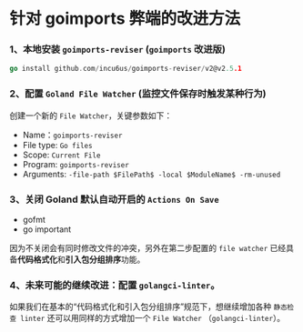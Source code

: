 # 针对 goimports 弊端的改进方法

### 1、本地安装 `goimports-reviser` (`goimports` 改进版) 

```go
go install github.com/incu6us/goimports-reviser/v2@v2.5.1
```

### 2、配置 `Goland File Watcher` (监控文件保存时触发某种行为)

创建一个新的 `File Watcher`，关键参数如下：
- Name：`goimports-reviser`
- File type: `Go files`
- Scope: `Current File`
- Program: `goimports-reviser`
- Arguments: `-file-path $FilePath$ -local $ModuleName$ -rm-unused`

### 3、关闭 Goland 默认自动开启的 `Actions On Save` 

- gofmt
- go important 

因为不关闭会有同时修改文件的冲突，另外在第二步配置的 `file watcher` 已经具备**代码格式化**和**引入包分组排序**功能。

### 4、未来可能的继续改进：配置 `golangci-linter`。

如果我们在基本的“代码格式化和引入包分组排序”规范下，想继续增加各种 `静态检查 linter` 还可以用同样的方式增加一个 `File Watcher` （`golangci-linter`）。